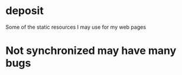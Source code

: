 # deposit
Some of the static resources I may use for my web pages

# Not synchronized may have many bugs
